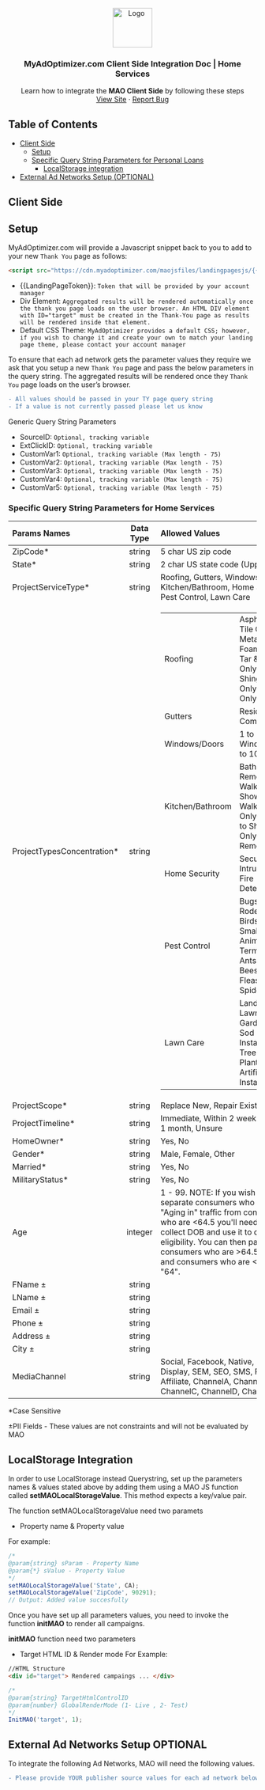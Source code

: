 <p align="center">
  <a href="https://myadoptimizer.com/">
    <img src="https://myadoptimizer.com/img/logo-blk.svg" alt="Logo" height="80">
  </a>
  <h3 align="center">MyAdOptimizer.com Client Side Integration Doc | Home Services</h3>
  <p align="center">
    Learn how to integrate the <strong>MAO Client Side</strong> by following these steps
    <br />
    <a href="https://myadoptimizer.com">View Site</a>
    ·
    <a href="https://myadoptimizer.com/contact">Report Bug</a>
  </p>
</p>

## Table of Contents

* [Client Side](#client-side)
    * [Setup](#setup)
    * [Specific Query String Parameters for Personal Loans](#specific-query-string-parameters-for-home-services)
        - [LocalStorage integration](#LocalStorage-Integration)
* [External Ad Networks Setup (OPTIONAL)](#external-ad-networks-setup-optional)

## Client Side

## Setup

MyAdOptimizer.com will provide a Javascript snippet back to you to add to your new `Thank You` page as follows:
```html
<script src="https://cdn.myadoptimizer.com/maojsfiles/landingpagesjs/{{LandingPageToken}}.js"></script>
```
* {{LandingPageToken}}: `Token that will be provided by your account manager`
* Div Element: `Aggregated results will be rendered automatically once the thank you page loads on the user browser. An HTML DIV element with ID="target" must be created in the Thank-You page as results will be rendered inside that element.`
* Default CSS Theme: `MyAdOptimizer provides a default CSS; however, if you wish to change it and create your own to match your landing page theme, please contact your account manager`

To ensure that each ad network gets the parameter values they require we ask that you setup a new `Thank You` page and pass the below parameters in the query string.
The aggregated results will be rendered once they `Thank You` page loads on the user’s browser.
```diff
- All values should be passed in your TY page query string
- If a value is not currently passed please let us know
```

Generic Query String Parameters

* SourceID: `Optional, tracking variable`
* ExtClickID: `Optional, tracking variable`
* CustomVar1: `Optional, tracking variable (Max length - 75)`
* CustomVar2: `Optional, tracking variable (Max length - 75)`
* CustomVar3: `Optional, tracking variable (Max length - 75)`
* CustomVar4: `Optional, tracking variable (Max length - 75)`
* CustomVar5: `Optional, tracking variable (Max length - 75)`


<h3>Specific Query String Parameters for <strong>Home Services</strong></h3>

| Params Names               | Data Type | Allowed Values |
| :------------------------- | :-------: | :------------- |
| ZipCode*                   | string    | 5 char US zip code              |
| State*                     | string    | 2 char US state code (Uppercase) |
| ProjectServiceType*        | string    | Roofing, Gutters, Windows/Doors, Kitchen/Bathroom, Home Security, Pest Control, Lawn Care |
| ProjectTypesConcentration* | string    | <table> <tr> <td>Roofing</td> <td>Asphalt Only, Tile Only, Metal Only, Foam Only, Tar & Gravel Only, Wood Shingles Only, Slate Only</td> </tr> <tr> <td>Gutters</td> <td>Residential, Commercial</td> </tr> <tr><td>Windows/Doors</td><td>1 to 10 Windows, 1 to 10 Doors</td></tr> <tr><td>Kitchen/Bathroom</td><td>Bathroom Remodel, Walk-In Shower Only, Walk-In Tub Only, Bathtub to Shower Only, Kitchen Remodel</td></tr> <tr><td>Home Security</td><td>Security Intrusion, Fire Detection</td></tr> <tr><td>Pest Control</td><td>Bugs/Insects, Rodents, Birds/Bats, Small Animals, Termites, Ants, Bees/Wasps, Fleas, Spiders</td></tr> <tr><td>Lawn Care</td><td>Landscaping, Lawn Care, Gardening, Sod Installation, Tree Planting, Artificial Turf Installation</td></tr> </table> |
| ProjectScope*              | string    | Replace New, Repair Existing, Other |
| ProjectTimeline*           | string    | Immediate, Within 2 weeks, Within 1 month, Unsure |
| HomeOwner*                 | string    | Yes, No |
| Gender*                    | string    | Male, Female, Other |
| Married*                   | string    | Yes, No |
| MilitaryStatus*            | string    | Yes, No |
| Age                        | integer   | 1 - 99.  NOTE: If you wish to separate consumers who are >64.5 "Aging in" traffic from consumers who are <64.5 you'll need to collect DOB and use it to determine eligibility.  You can then pass consumers who are >64.5 as "65" and consumers who are <64.5 as "64". |
| FName ±                    | string    |  |
| LName ±                    | string    |  |
| Email ±                    | string    |  |
| Phone ±                    | string    |  |
| Address ±                  | string    |  |
| City ±                     | string    |  |
| MediaChannel               | string    | Social, Facebook, Native, Email, Display, SEM, SEO, SMS, Push, Affiliate, ChannelA, ChannelB, ChannelC, ChannelD, ChannelE |

*Case Sensitive

±PII Fields - These values are not constraints and will not be evaluated by MAO

## LocalStorage Integration

In order to use LocalStorage instead Querystring, set up the parameters names & values stated above by adding them using a MAO JS function called **setMAOLocalStorageValue**. This method expects a key/value pair.

The function setMAOLocalStorageValue need two paramets

- Property name & Property value

For example:

```Javascript
/*
@param{string} sParam - Property Name
@param{*} sValue - Property Value
*/
setMAOLocalStorageValue('State', CA);
setMAOLocalStorageValue('ZipCode', 90291);
// Output: Added value succesfully
```

Once you have set up all parameters values, you need to invoke the function **initMAO** to render all campaigns.

**initMAO** function need two parameters

- Target HTML ID & Render mode
  For Example:

```HTML
//HTML Structure
<div id="target"> Rendered campaings ... </div>
```

```Javascript
/*
@param{string} TargetHtmlControlID
@param{number} GlobalRenderMode (1- Live , 2- Test)
*/
InitMAO('target', 1);
```

## External Ad Networks Setup OPTIONAL

To integrate the following Ad Networks, MAO will need the following values.
```diff
- Please provide YOUR publisher source values for each ad network below.
```

